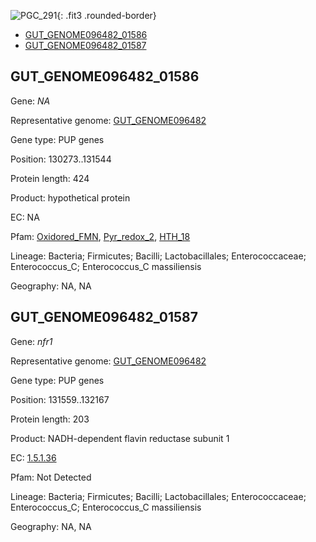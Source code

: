 ![PGC_291](../static/images/Clusters_figure/PGC_291.jpg){: .fit3 .rounded-border}

<ul id="myTab" class="nav nav-tabs">
  <li class="active">
        <a href="#tab1" data-toggle="tab">GUT_GENOME096482_01586</a>
  </li>
<li><a href="#tab2" data-toggle="tab">GUT_GENOME096482_01587</a></li>
</ul>

<div id="myTabContent" class="tab-content">
  <div class="tab-pane fade in active" id="tab1">

<h2 id="GUT_GENOME096482_01586">GUT_GENOME096482_01586</h2>
<p>Gene: <em>NA</em>
<p>Representative genome: <a href="https://www.ebi.ac.uk/metagenomics/genomes/MGYG-HGUT-01492">GUT_GENOME096482</a></p>
<p>Gene type: PUP genes</p>
<p>Position: 130273..131544</p>
<p>Protein length: 424</p>
<p>Product: hypothetical protein</p>
<p>EC: NA</p>
<p>Pfam: <a href="http://pfam.xfam.org/family/Oxidored_FMN">Oxidored_FMN</a>, <a href="http://pfam.xfam.org/family/Pyr_redox_2">Pyr_redox_2</a>, <a href="http://pfam.xfam.org/family/HTH_18">HTH_18</a></p>
<p>Lineage: Bacteria; Firmicutes; Bacilli; Lactobacillales; Enterococcaceae; Enterococcus_C; Enterococcus_C massiliensis</p>
<p>Geography: NA, NA</p>
  </div>

  <div class="tab-pane fade" id="tab2">

<h2 id="GUT_GENOME096482_01587">GUT_GENOME096482_01587</h2>
<p>Gene: <em>nfr1</em></p>
<p>Representative genome: <a href="https://www.ebi.ac.uk/metagenomics/genomes/MGYG-HGUT-01492">GUT_GENOME096482</a></p>
<p>Gene type: PUP genes</p>
<p>Position: 131559..132167</p>
<p>Protein length: 203</p>
<p>Product: NADH-dependent flavin reductase subunit 1</p>
<p>EC: <a href="https://www.brenda-enzymes.org/enzyme.php?ecno=1.5.1.36">1.5.1.36</a></p>
<p>Pfam: Not Detected</p>
<p>Lineage: Bacteria; Firmicutes; Bacilli; Lactobacillales; Enterococcaceae; Enterococcus_C; Enterococcus_C massiliensis</p>
<p>Geography: NA, NA</p>

  </div>
</div>
